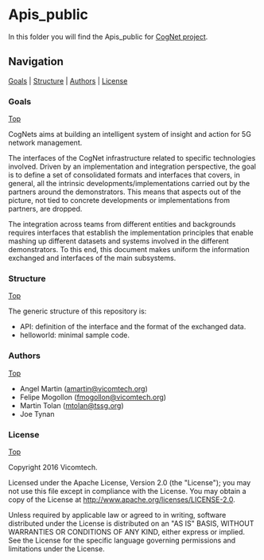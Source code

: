 # Apis_public

In this folder you will find the Apis_public for [CogNet project](http://www.cognet.5g-ppp.eu/).

## Navigation
[Goals][] | [Structure][] | [Authors][] | [License][]

### Goals
[Top][]

CogNets aims at building an intelligent system of insight and action for 5G network management.

The interfaces of the CogNet infrastructure related to specific technologies involved. Driven by an implementation and integration perspective, the goal is to define a set of consolidated formats and interfaces that covers, in general, all the intrinsic developments/implementations carried out by the partners around the demonstrators. This means that aspects out of the picture, not tied to concrete developments or implementations from partners, are dropped.

The integration across teams from different entities and backgrounds requires interfaces that establish the implementation principles that enable mashing up different datasets and systems involved in the different demonstrators. To this end, this document makes uniform the information exchanged and interfaces of the main subsystems.

### Structure
[Top][]

The generic structure of this repository is:
  * API: definition of the interface and the format of the exchanged data.
  * helloworld: minimal sample code.

### Authors
[Top][]

- Angel Martin (amartin@vicomtech.org)
- Felipe Mogollon (fmogollon@vicomtech.org)
- Martin Tolan (mtolan@tssg.org)
- Joe Tynan 

### License
[Top][]

Copyright 2016 Vicomtech.

Licensed under the Apache License, Version 2.0 (the "License"); you may not use this file except in compliance with the License. You may obtain a copy of the License at http://www.apache.org/licenses/LICENSE-2.0.

Unless required by applicable law or agreed to in writing, software distributed under the License is distributed on an "AS IS" BASIS, WITHOUT WARRANTIES OR CONDITIONS OF ANY KIND, either express or implied. See the License for the specific language governing permissions and limitations under the License.

[Top]: #navigation
[Goals]: #goals
[Structure]: #structure
[Authors]: #authors
[License]: #license
